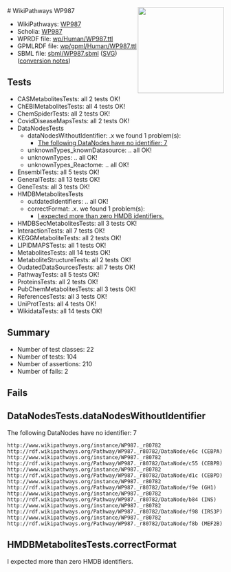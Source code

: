 <img style="float: right; width: 200px" src="../logo.png" />
# WikiPathways WP987

* WikiPathways: [WP987](https://identifiers.org/wikipathways:WP987)
* Scholia: [WP987](https://scholia.toolforge.org/wikipathways/WP987)
* WPRDF file: [wp/Human/WP987.ttl](../wp/Human/WP987.ttl)
* GPMLRDF file: [wp/gpml/Human/WP987.ttl](../wp/gpml/Human/WP987.ttl)
* SBML file: [sbml/WP987.sbml](../sbml/WP987.sbml) ([SVG](../sbml/WP987.svg)) ([conversion notes](../sbml/WP987.txt))

## Tests
* CASMetabolitesTests: all 2 tests OK!
* ChEBIMetabolitesTests: all 4 tests OK!
* ChemSpiderTests: all 2 tests OK!
* CovidDiseaseMapsTests: all 2 tests OK!
* DataNodesTests
    * dataNodesWithoutIdentifier: .x we found 1 problem(s):
        * [The following DataNodes have no identifier: 7](#d2d32fa6)
    * unknownTypes_knownDatasource: .. all OK!
    * unknownTypes: .. all OK!
    * unknownTypes_Reactome: .. all OK!
* EnsemblTests: all 5 tests OK!
* GeneralTests: all 13 tests OK!
* GeneTests: all 3 tests OK!
* HMDBMetabolitesTests
    * outdatedIdentifiers: .. all OK!
    * correctFormat: .x. we found 1 problem(s):
        * [I expected more than zero HMDB identifiers.](#ad154c1e)
* HMDBSecMetabolitesTests: all 3 tests OK!
* InteractionTests: all 7 tests OK!
* KEGGMetaboliteTests: all 2 tests OK!
* LIPIDMAPSTests: all 1 tests OK!
* MetabolitesTests: all 14 tests OK!
* MetaboliteStructureTests: all 2 tests OK!
* OudatedDataSourcesTests: all 7 tests OK!
* PathwayTests: all 5 tests OK!
* ProteinsTests: all 2 tests OK!
* PubChemMetabolitesTests: all 3 tests OK!
* ReferencesTests: all 3 tests OK!
* UniProtTests: all 4 tests OK!
* WikidataTests: all 14 tests OK!


## Summary

* Number of test classes: 22
* Number of tests: 104
* Number of assertions: 210
* Number of fails: 2

## Fails

<a name="d2d32fa6" />

## DataNodesTests.dataNodesWithoutIdentifier

The following DataNodes have no identifier: 7
```
http://www.wikipathways.org/instance/WP987._r80782 http://rdf.wikipathways.org/Pathway/WP987._r80782/DataNode/e6c (CEBPA)
http://www.wikipathways.org/instance/WP987._r80782 http://rdf.wikipathways.org/Pathway/WP987._r80782/DataNode/c55 (CEBPB)
http://www.wikipathways.org/instance/WP987._r80782 http://rdf.wikipathways.org/Pathway/WP987._r80782/DataNode/d1c (CEBPD)
http://www.wikipathways.org/instance/WP987._r80782 http://rdf.wikipathways.org/Pathway/WP987._r80782/DataNode/f9e (GH1)
http://www.wikipathways.org/instance/WP987._r80782 http://rdf.wikipathways.org/Pathway/WP987._r80782/DataNode/b84 (INS)
http://www.wikipathways.org/instance/WP987._r80782 http://rdf.wikipathways.org/Pathway/WP987._r80782/DataNode/f98 (IRS3P)
http://www.wikipathways.org/instance/WP987._r80782 http://rdf.wikipathways.org/Pathway/WP987._r80782/DataNode/f8b (MEF2B)
```

<a name="ad154c1e" />

## HMDBMetabolitesTests.correctFormat

I expected more than zero HMDB identifiers.
